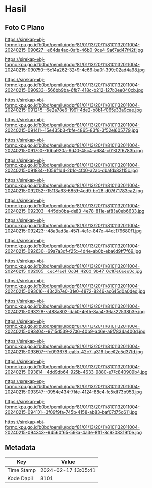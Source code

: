 # Hasil

## Foto C Plano

https://sirekap-obj-formc.kpu.go.id/b0bd/pemilu/pdpr/81/01/13/20/11/8101132011004-20240215-090627--e64da4ac-0afb-46b0-9ce4-9a67ad47f42f.jpg

https://sirekap-obj-formc.kpu.go.id/b0bd/pemilu/pdpr/81/01/13/20/11/8101132011004-20240215-090750--5c14a262-3249-4c66-ba0f-399c02ad4a98.jpg

https://sirekap-obj-formc.kpu.go.id/b0bd/pemilu/pdpr/81/01/13/20/11/8101132011004-20240215-090933--566bb9ba-6fb7-418c-b212-127b0ee040cb.jpg

https://sirekap-obj-formc.kpu.go.id/b0bd/pemilu/pdpr/81/01/13/20/11/8101132011004-20240215-091245--6e2a78e6-1991-4de2-b8b1-f065e33a9cae.jpg

https://sirekap-obj-formc.kpu.go.id/b0bd/pemilu/pdpr/81/01/13/20/11/8101132011004-20240215-091411--15e435b3-fbfe-4865-83f8-3f52e1605779.jpg

https://sirekap-obj-formc.kpu.go.id/b0bd/pemilu/pdpr/81/01/13/20/11/8101132011004-20240215-091700--10ba920a-9d40-45c4-a684-c018f2f6783b.jpg

https://sirekap-obj-formc.kpu.go.id/b0bd/pemilu/pdpr/81/01/13/20/11/8101132011004-20240215-091834--f056f1d4-2b1c-4f40-a2ac-dbafdb83f15c.jpg

https://sirekap-obj-formc.kpu.go.id/b0bd/pemilu/pdpr/81/01/13/20/11/8101132011004-20240215-092052--15113a63-6859-4cd9-bc28-d07671783ca2.jpg

https://sirekap-obj-formc.kpu.go.id/b0bd/pemilu/pdpr/81/01/13/20/11/8101132011004-20240215-092303--445db8ba-de83-4e78-811e-af83a0eb6633.jpg

https://sirekap-obj-formc.kpu.go.id/b0bd/pemilu/pdpr/81/01/13/20/11/8101132011004-20240215-092423--48a3ad3a-457f-4e1c-847e-44dc179680f1.jpg

https://sirekap-obj-formc.kpu.go.id/b0bd/pemilu/pdpr/81/01/13/20/11/8101132011004-20240215-092630--69a7a3df-f25c-4d4e-ab0b-eba0d9ff7f69.jpg

https://sirekap-obj-formc.kpu.go.id/b0bd/pemilu/pdpr/81/01/13/20/11/8101132011004-20240215-092905--cec41ee1-8c84-4263-9b47-8c1f7e6eee3c.jpg

https://sirekap-obj-formc.kpu.go.id/b0bd/pemilu/pdpr/81/01/13/20/11/8101132011004-20240215-093016--43c2b7e0-31e0-4872-8246-ac645d0a0ded.jpg

https://sirekap-obj-formc.kpu.go.id/b0bd/pemilu/pdpr/81/01/13/20/11/8101132011004-20240215-093228--af88a802-dab0-4ef5-8aa4-36a822538b3e.jpg

https://sirekap-obj-formc.kpu.go.id/b0bd/pemilu/pdpr/81/01/13/20/11/8101132011004-20240215-093404--9715d539-2736-40b9-a46e-a9f7834a400d.jpg

https://sirekap-obj-formc.kpu.go.id/b0bd/pemilu/pdpr/81/01/13/20/11/8101132011004-20240215-093607--fc093678-cabb-42c7-a316-bee02c5d37fd.jpg

https://sirekap-obj-formc.kpu.go.id/b0bd/pemilu/pdpr/81/01/13/20/11/8101132011004-20240215-093814--4dd9db64-925b-4633-9880-e77c840909b4.jpg

https://sirekap-obj-formc.kpu.go.id/b0bd/pemilu/pdpr/81/01/13/20/11/8101132011004-20240215-093947--0954e434-7fde-4124-88c4-fc5fdf73b953.jpg

https://sirekap-obj-formc.kpu.go.id/b0bd/pemilu/pdpr/81/01/13/20/11/8101132011004-20240215-094101--3f09f9fa-745b-4158-ab83-baf07d75c611.jpg

https://sirekap-obj-formc.kpu.go.id/b0bd/pemilu/pdpr/81/01/13/20/11/8101132011004-20240215-094343--94560f65-598a-4a3e-8ff1-8c9808319f0e.jpg


## Metadata

| Key        | Value               |
| ---------- | ------------------- |
| Time Stamp | 2024-02-17 13:05:41 |
| Kode Dapil | 8101                |



